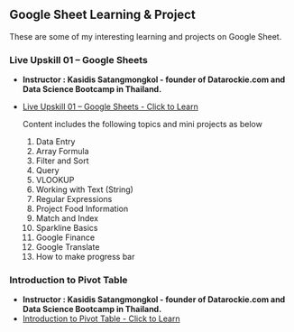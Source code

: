## Google Sheet Learning & Project
These are some of my interesting learning and projects on Google Sheet.
### Live Upskill 01 – Google Sheets
- **Instructor : Kasidis Satangmongkol - founder of Datarockie.com and Data Science Bootcamp in Thailand.**
<a name=""></a>
- [Live Upskill 01 – Google Sheets - Click to Learn](https://docs.google.com/spreadsheets/d/1afycoiJaRD45YsZMEsDBB2UK9F82BrzgaGgE-6IgWcQ/edit?usp=sharing)

  Content includes the following topics and mini projects as below
  1. Data Entry
  2. Array Formula
  3. Filter and Sort
  4. Query
  5. VLOOKUP
  6. Working with Text (String)
  7. Regular Expressions
  8. Project Food Information
  9. Match and Index
  10. Sparkline Basics
  11. Google Finance
  12. Google Translate
  13. How to make progress bar

### Introduction to Pivot Table
- **Instructor : Kasidis Satangmongkol - founder of Datarockie.com and Data Science Bootcamp in Thailand.**
<a name=""></a>
- [Introduction to Pivot Table - Click to Learn](https://docs.google.com/spreadsheets/d/1hP182XSZEJKAEE4CyZmErHpx97faCIb95vzQaUi1NUw/edit?usp=sharing)


